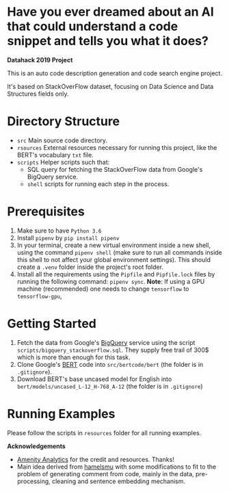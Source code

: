 # Have you ever dreamed about an AI that could understand a code snippet and tells you what it does?
**Datahack 2019 Project**

This is an auto code description generation and code search engine project.

It's based on StackOverFlow dataset, focusing on Data Science and Data Structures fields only.


# Directory Structure
* `src`
    Main source code directory.
* `rsources`
   External resources necessary for running this project, like the BERT's vocabulary `txt` file.
* `scripts`
   Helper scripts such that:
   * SQL query for fetching the StackOverFlow data from Google's BigQuery service.
   * `shell` scripts for running each step in the process.


# Prerequisites
1. Make sure to have `Python 3.6`
2. Install `pipenv` by `pip install pipenv`
3. In your terminal, create a new virtual environment inside a new shell, using the command `pipenv shell` (make sure to run all commands inside this shell to not affect your global environment settings).
    This should create a `.venv` folder inside the project's root folder.
4. Install all the requirements using the `Pipfile` and `Pipfile.lock` files by running the following command: `pipenv sync`.
    **Note**: If using a GPU machine (recommended) one needs to change `tensorflow` to `tensorflow-gpu`,


# Getting Started
1. Fetch the data from Google's [BigQuery](https://github.com/hamelsmu/) service using the script `scripts/bigquery_stackoverflow.sql`.
They supply free trail of 300$ which is more than enough for this task.
2. Clone Google's [BERT](https://github.com/google-research/bert) code into `src/bertcode/bert` (the folder is in `.gitignore`).
3. Download BERT's base uncased model for English into `bert/models/uncased_L-12_H-768_A-12` (the folder is in `.gitignore`)

# Running Examples
Please follow the scripts in `resources` folder for all running examples.

**Acknowledgements**
* [Amenity Analytics](https://www.amenityanalytics.com/) for the credit and resources. Thanks!
* Main idea derived from [hamelsmu](https://github.com/hamelsmu/code_search) with some modifications to fit to the problem of generating comment from code, mainly in the data, pre-processing, cleaning and sentence embedding mechanism.